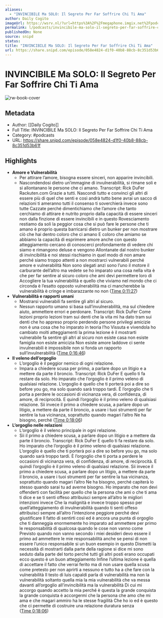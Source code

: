 ```yaml
---
aliases:
  - "INVINCIBILE Ma SOLO: Il Segreto Per Far Soffrire Chi Ti Ama"
author: Daily Cogito
imageUrl: https://wsrv.nl/?url=https%3A%2F%2Fmegaphone.imgix.net%2Fpodcasts%2F177bc612-1af5-11ec-bff3-6bcded6ec32e%2Fimage%2FDAILY_COGITO_NEW_VOIS_01.jpg%3Fixlib%3Drails-4.3.1%26max-w%3D3000%26max-h%3D3000%26fit%3Dcrop%26auto%3Dformat%2Ccompress&w=100&h=100
permalink: l/podcasts/invincibile-ma-solo-il-segreto-per-far-soffrire-chi-ti-ama
publishedOn: None
source: snipd
status: 
title: "INVINCIBILE Ma SOLO: Il Segreto Per Far Soffrire Chi Ti Ama"
url: https://share.snipd.com/episode/058e4824-d1f0-40b8-88cb-8c351d53b61f
---
```

# INVINCIBILE Ma SOLO: Il Segreto Per Far Soffrire Chi Ti Ama

![rw-book-cover](https://wsrv.nl/?url=https%3A%2F%2Fmegaphone.imgix.net%2Fpodcasts%2F177bc612-1af5-11ec-bff3-6bcded6ec32e%2Fimage%2FDAILY_COGITO_NEW_VOIS_01.jpg%3Fixlib%3Drails-4.3.1%26max-w%3D3000%26max-h%3D3000%26fit%3Dcrop%26auto%3Dformat%2Ccompress&w=100&h=100)

## Metadata

- Author: [[Daily Cogito]]
- Full Title: INVINCIBILE Ma SOLO: Il Segreto Per Far Soffrire Chi Ti Ama
- Category: #podcasts
- URL: https://share.snipd.com/episode/058e4824-d1f0-40b8-88cb-8c351d53b61f

## Highlights

- **Amore e Vulnerabilità**
  - Per attirare l’amore, bisogna essere sinceri, non apparire invincibili.
  - Nascondendosi dietro un’immagine di invulnerabilità, si rimane soli e si allontanano le persone che ci amano.
  Transcript:
  Rick DuFer
  Rackuten.com Grazie a tutti. Nascondi tutto e convinci gli altri di essere più di quel che senti e così andrà tutto bene avrai un sacco di relazioni ti ameranno tutti il consenso ti soverchierà invece sono tutte Cazzate perché dimentichiamo che l’amore che tanto cerchiamo di attirare è nutrito proprio dalla capacità di essere sinceri non dalla finzione di essere invincibili e in questo Rovesciamento restiamo da soli la peggior cosa che si può fare le persone che ti amano è proprio questa barricarsi dietro un bunker per non mostrare ciò che hai dentro coloro che ci amano E coloro che amiamo se abbiamo la capacità di esprimere amore anche con questo atteggiamento cercano di conoscerci profondamente di vedere chi siamo e rimangono deluse e vengono Allontanate dal nostro bunker di invincibilità e noi stessi rischiamo in quel modo di non amare perché siamo troppo attenti a non mostrarci vulnerabili perché amore e vulnerabilità Non sono slegati anzi sono l’uno il motore il carburante dell’altro ma vedete se ho imparato una cosa nella vita è che per far sentire al sicuro coloro che ami devi permettere loro di Accogliere la tua vulnerabilità e quello che viviamo nel mondo che ci circonda è l’esatto opposto vulnerabilità ma ci mancherebbe la vulnerabilità è cringe e imbarazzante no non ([Time 0:11:27](https://share.snipd.com/snip/a7a3c8e7-62b6-4d2c-bbac-093a867fea9b))
- **Vulnerabilità e rapporti umani**
  - Mostrarsi vulnerabili fa sentire gli altri al sicuro.
  - Nessun rapporto umano si basa sull’invulnerabilità, ma sul chiedere aiuto, ammettere errori e perdonare.
  Transcript:
  Rick DuFer
  Come lezioni proprio lezioni tram sui denti che la vita mi ha dato tram sui denti che ho appreso proprio perdendo persone privilegi amicizie non è una cosa che ho imparato in teoria l’ho Vissuta e vivendola ho cambiato molti atteggiamenti la prima lezione è il mostrarti vulnerabile fa sentire gli altri al sicuro non esiste casa non esiste famiglia non esiste amicizia Non esiste amore laddove ci sente invulnerabili è impossibile non si fonda un rapporto sull’invulnerabilità ([Time 0:16:46](https://share.snipd.com/snip/d8edf11e-48bd-41e9-add3-87b47e72b1d8))
- **Il veleno dell’orgoglio**
  - L’orgoglio è il peggior nemico di ogni relazione.
  - Impara a chiedere scusa per primo, a parlare dopo un litigio e a mettere da parte il broncio.
  Transcript:
  Rick DuFer
  E quello ti fa restare da solo. Ho imparato che l’orgoglio è il primo veleno di qualsiasi relazione. L’orgoglio è quello che ti porterà poi a dire so before you go, ma solo quando sarà troppo tardi. È l’orgoglio che ti porta a perdere le occasioni di vicinanza vera, di confidenza, di amore, di reciprocità. E quindi l’orgoglio è il primo veleno di qualsiasi relazione. Sii invece il primo a chiedere scusa, a parlare dopo un litigio, a mettere da parte il broncio, a usare i tuoi strumenti per far sentire la tua vicinanza, soprattutto quando magari l’altro Ne ha bisogno, perché ([Time 0:18:06](https://share.snipd.com/snip/905c098f-5246-458c-b82c-3fedbd15c91d))
- **L’orgoglio nelle relazioni**
  - L’orgoglio è il veleno principale in ogni relazione.
  - Sii il primo a chiedere scusa, a parlare dopo un litigio e a mettere da parte il broncio.
  Transcript:
  Rick DuFer
  E quello ti fa restare da solo. Ho imparato che l’orgoglio è il primo veleno di qualsiasi relazione. L’orgoglio è quello che ti porterà poi a dire so before you go, ma solo quando sarà troppo tardi. È l’orgoglio che ti porta a perdere le occasioni di vicinanza vera, di confidenza, di amore, di reciprocità. E quindi l’orgoglio è il primo veleno di qualsiasi relazione. Sii invece il primo a chiedere scusa, a parlare dopo un litigio, a mettere da parte il broncio, a usare i tuoi strumenti per far sentire la tua vicinanza, soprattutto quando magari l’altro Ne ha bisogno, perché capiterà lo stesso quando sarai tu ad averne bisogno. Ho imparato che non devi offenderti con facilità per quello che la persona che ami o che ti ama ti dice e se ti senti offeso attribuisci sempre all’altro le migliori intenzioni invece Che la malignità e invece troppo spesso per quell’atteggiamento di invulnerabilità quando ti senti offeso attribuisci sempre all’altro l’intenzione peggiore perché devi giustificare Il fatto di sentirti così ed è ancora una punta di orgoglio che ti danneggia enormemente ho imparato ad ammettere per primo le responsabilità di qualcosa quando le cose non vanno come Previsto quando non vanno secondo i miei desideri devo essere il primo ad ammettere le mie responsabilità anche se pensi di non essere l’unico responsabile si un buon esempio in questo Dismetti la necessità di mostrarti dalla parte della ragione si dice mi sono seduto dalla parte del torto perché tutti gli altri posti erano occupati ecco questo è un buon atteggiamento Infine l’ultima lezione è quella di accettare il fatto che verrai ferito ma di non usare quella scusa come pretesto per non aprirti a nessuno e tutto ha a che fare con la vulnerabilità Il testo di luis capaldi parla di vulnerabilità ma non la vulnerabilità soltanto quella mia la mia vulnerabilità che va messa davanti all’orgoglio all’invincibilità ma la vulnerabilità Di cui mi accorgo quando accetto la mia perché è questa la grande conquista la grande conquista è accorgermi che la persona che amo che mi ama e che magari ammiro ha le stesse fragilità Che ho io ed è questo che ci permette di costruire una relazione duratura senza ([Time 0:18:06](https://share.snipd.com/snip/07e3078e-bc37-46e7-9007-bde8138a749a))
